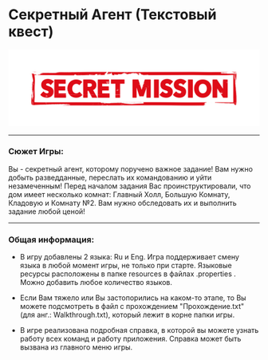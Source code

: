 # Секретный Агент (Текстовый квест)

<img src="logo.jpg" alt="logo"/><br/>

------------
### Сюжет Игры:
Вы - секретный агент, которому поручено важное задание!
Вам нужно добыть разведданные, переслать их командованию
и уйти незамеченным!
Перед началом задания Вас проинструктировали, что дом
имеет несколько комнат: Главный Холл, Большую Комнату,
Кладовую и Комнату №2. Вам нужно обследовать их
и выполнить задание любой ценой!

------------
### Общая информация:
- В игру добавлены 2 языка: Ru и Eng. Игра поддерживает смену языка в любой момент игры, не только при старте.
  Языковые ресурсы расположены в папке resources в файлах .properties . Можно добавить любое количество языков.
    
- Если Вам тяжело или Вы застопорились на каком-то этапе, то Вы можете подсмотреть
  в файл с прохождением "Прохождение.txt" (для анг.: Walkthrough.txt), который лежит в корне папки игры.

- В игре реализована подробная справка, в которой вы можете узнать работу всех команд и работу приложения.
  Справка может быть вызвана из главного меню игры.


    
